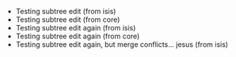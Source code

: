 * Testing subtree edit (from isis)
* Testing subtree edit (from core)
* Testing subtree edit again (from isis)
* Testing subtree edit again (from core)
* Testing subtree edit again, but merge conflicts... jesus (from isis)
